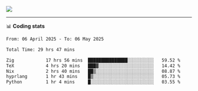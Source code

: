 <picture>
  <source
  srcset="https://github-readme-stats.vercel.app/api?username=sant0s12&show_icons=true&theme=dark"
  media="(prefers-color-scheme: dark)"
  />
  <source
  srcset="https://github-readme-stats.vercel.app/api?username=sant0s12&show_icons=true"
  media="(prefers-color-scheme: light)"
  />
  <img src="https://github-readme-stats.vercel.app/api?username=sant0s12&show_icons=true" />
</picture>

---

📊 **Coding stats**

<!--START_SECTION:waka-->

```txt
From: 06 April 2025 - To: 06 May 2025

Total Time: 29 hrs 47 mins

Zig            17 hrs 56 mins  ███████████████░░░░░░░░░░   59.52 %
TeX            4 hrs 20 mins   ███▓░░░░░░░░░░░░░░░░░░░░░   14.42 %
Nix            2 hrs 40 mins   ██▒░░░░░░░░░░░░░░░░░░░░░░   08.87 %
hyprlang       1 hr 43 mins    █▒░░░░░░░░░░░░░░░░░░░░░░░   05.73 %
Python         1 hr 4 mins     █░░░░░░░░░░░░░░░░░░░░░░░░   03.55 %
```

<!--END_SECTION:waka-->
